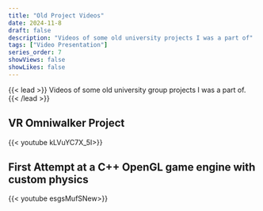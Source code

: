```yaml
---
title: "Old Project Videos"
date: 2024-11-8
draft: false
description: "Videos of some old university projects I was a part of"
tags: ["Video Presentation"]
series_order: 7
showViews: false
showLikes: false
---
```


{{< lead >}}
Videos of some old university group projects I was a part of.
{{< /lead >}}

## VR Omniwalker Project

{{< youtube kLVuYC7X_5I>}}


## First Attempt at a C++ OpenGL game engine with custom physics

{{< youtube esgsMufSNew>}}



